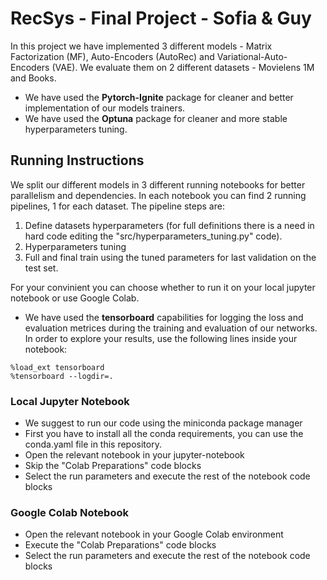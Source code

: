 # RecSys - Final Project - Sofia & Guy
In this project we have implemented 3 different models - Matrix Factorization (MF), Auto-Encoders (AutoRec) and Variational-Auto-Encoders (VAE).
We evaluate them on 2 different datasets - Movielens 1M and Books.
* We have used the <b>Pytorch-Ignite</b> package for cleaner and better implementation of our models trainers.
* We have used the <b>Optuna</b> package for cleaner and more stable hyperparameters tuning.

## Running Instructions
We split our different models in 3 different running notebooks for better parallelism and dependencies. In each notebook you can find 2 running pipelines, 1 for each dataset.
The pipeline steps are:
1. Define datasets hyperparameters (for full definitions there is a need in hard code editing the "src/hyperparameters_tuning.py" code).
2. Hyperparameters tuning
3. Full and final train using the tuned parameters for last validation on the test set.

For your convinient you can choose whether to run it on your local jupyter notebook or use Google Colab.
* We have used the <b>tensorboard</b> capabilities for logging the loss and evaluation metrices during the training and evaluation of our networks. In order to explore your results, use the following lines inside your notebook:
```
%load_ext tensorboard
%tensorboard --logdir=.
```

### Local Jupyter Notebook
- We suggest to run our code using the miniconda package manager
- First you have to install all the conda requirements, you can use the conda.yaml file in this repository.
- Open the relevant notebook in your jupyter-notebook
- Skip the "Colab Preparations" code blocks
- Select the run parameters and execute the rest of the notebook code blocks

### Google Colab Notebook
- Open the relevant notebook in your Google Colab environment
- Execute the "Colab Preparations" code blocks
- Select the run parameters and execute the rest of the notebook code blocks
